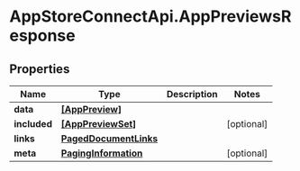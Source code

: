 # AppStoreConnectApi.AppPreviewsResponse

## Properties

Name | Type | Description | Notes
------------ | ------------- | ------------- | -------------
**data** | [**[AppPreview]**](AppPreview.md) |  | 
**included** | [**[AppPreviewSet]**](AppPreviewSet.md) |  | [optional] 
**links** | [**PagedDocumentLinks**](PagedDocumentLinks.md) |  | 
**meta** | [**PagingInformation**](PagingInformation.md) |  | [optional] 



